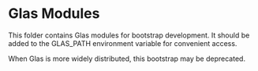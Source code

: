# Glas Modules

This folder contains Glas modules for bootstrap development. It should be added to the GLAS_PATH environment variable for convenient access. 

When Glas is more widely distributed, this bootstrap may be deprecated.
